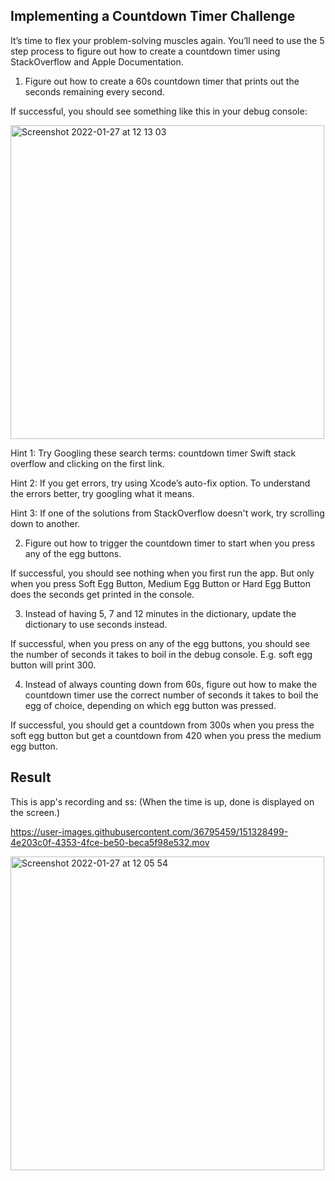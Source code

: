 ## Implementing a Countdown Timer Challenge
It’s time to flex your problem-solving muscles again. You’ll need to use the 5 step process to figure out how to create a countdown timer using StackOverflow and Apple Documentation.

1. Figure out how to create a 60s countdown timer that prints out the seconds remaining every second.

If successful, you should see something like this in your debug console:

<img width="502" alt="Screenshot 2022-01-27 at 12 13 03" src="https://user-images.githubusercontent.com/36795459/151328190-234f1b7c-a730-436b-b969-8c1e49e081e9.png">

Hint 1: Try Googling these search terms: countdown timer Swift stack overflow and clicking on the first link.

Hint 2: If you get errors, try using Xcode’s auto-fix option. To understand the errors better, try googling what it means.

Hint 3: If one of the solutions from StackOverflow doesn't work, try scrolling down to another.

2. Figure out how to trigger the countdown timer to start when you press any of the egg buttons.

If successful, you should see nothing when you first run the app. But only when you press Soft Egg Button, Medium Egg Button or Hard Egg Button does the seconds get printed in the console.



3. Instead of having 5, 7 and 12 minutes in the dictionary, update the dictionary to use seconds instead.

If successful, when you press on any of the egg buttons, you should see the number of seconds it takes to boil in the debug console. E.g. soft egg button will print 300.



4. Instead of always counting down from 60s, figure out how to make the countdown timer use the correct number of seconds it takes to boil the egg of choice, depending on which egg button was pressed.

If successful, you should get a countdown from 300s when you press the soft egg button but get a countdown from 420 when you press the medium egg button.

## Result
This is app's recording and ss:
(When the time is up, done is displayed on the screen.)

https://user-images.githubusercontent.com/36795459/151328499-4e203c0f-4353-4fce-be50-beca5f98e532.mov


<img width="502" alt="Screenshot 2022-01-27 at 12 05 54" src="https://user-images.githubusercontent.com/36795459/151328527-9eb17688-6bfd-47cc-a0c1-c4eac1a062c9.png">


